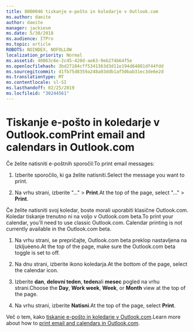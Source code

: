 ```yaml
---
title: 8000046 tiskanje e-pošto in koledarje v Outlook.com
ms.author: daeite
author: daeite
manager: jackiesm
ms.date: 5/30/2018
ms.audience: ITPro
ms.topic: article
ROBOTS: NOINDEX, NOFOLLOW
localization_priority: Normal
ms.assetid: 40063c6e-2c45-420d-ae63-9eb274b64f5e
ms.openlocfilehash: 3bd27184cff5341363d3d11e194d64881df44fdd
ms.sourcegitcommit: d1fb75d8359a248a03ddb1af50bab31ec3de6e2d
ms.translationtype: MT
ms.contentlocale: sl-SI
ms.lasthandoff: 02/25/2019
ms.locfileid: "30244561"
---
```

# <a name="print-email-and-calendars-in-outlookcom"></a><span data-ttu-id="c2344-102">Tiskanje e-pošto in koledarje v Outlook.com</span><span class="sxs-lookup"><span data-stu-id="c2344-102">Print email and calendars in Outlook.com</span></span>

<span data-ttu-id="c2344-103">Če želite natisniti e-poštnih sporočil:</span><span class="sxs-lookup"><span data-stu-id="c2344-103">To print email messages:</span></span>
  
1. <span data-ttu-id="c2344-104">Izberite sporočilo, ki ga želite natisniti.</span><span class="sxs-lookup"><span data-stu-id="c2344-104">Select the message you want to print.</span></span>
    
2. <span data-ttu-id="c2344-105">Na vrhu strani, izberite "..." \> **Print**.</span><span class="sxs-lookup"><span data-stu-id="c2344-105">At the top of the page, select "..." \> **Print**.</span></span> 
    
<span data-ttu-id="c2344-p101">Če želite natisniti svoj koledar, boste morali uporabiti klasične Outlook.com. Koledar tiskanje trenutno ni na voljo v Outlook.com beta.</span><span class="sxs-lookup"><span data-stu-id="c2344-p101">To print your calendar, you'll need to use classic Outlook.com. Calendar printing is not currently available in the Outlook.com beta.</span></span>
  
1. <span data-ttu-id="c2344-108">Na vrhu strani, se prepričajte, Outlook.com beta preklop nastavljena na Izkljuèeno.</span><span class="sxs-lookup"><span data-stu-id="c2344-108">At the top of the page, make sure the Outlook.com beta toggle is set to off.</span></span>
    
2. <span data-ttu-id="c2344-109">Na dnu strani, izberite ikono koledarja.</span><span class="sxs-lookup"><span data-stu-id="c2344-109">At the bottom of the page, select the calendar icon.</span></span>
    
3. <span data-ttu-id="c2344-110">Izberite **dan**, **delovni teden**, **teden**ali **mesec** pogled na vrhu strani.</span><span class="sxs-lookup"><span data-stu-id="c2344-110">Choose the **Day**, **Work week**, **Week**, or **Month** view at the top of the page.</span></span> 
    
4. <span data-ttu-id="c2344-111">Na vrhu strani, izberite **Natisni**.</span><span class="sxs-lookup"><span data-stu-id="c2344-111">At the top of the page, select **Print**.</span></span> 
    
<span data-ttu-id="c2344-112">Več o tem, kako [tiskanje e-pošto in koledarje v Outlook.com](https://go.microsoft.com/fwlink/p/?linkid=2001208&amp;clcid=0x409).</span><span class="sxs-lookup"><span data-stu-id="c2344-112">Learn more about how to [print email and calendars in Outlook.com](https://go.microsoft.com/fwlink/p/?linkid=2001208&amp;clcid=0x409).</span></span>
  

